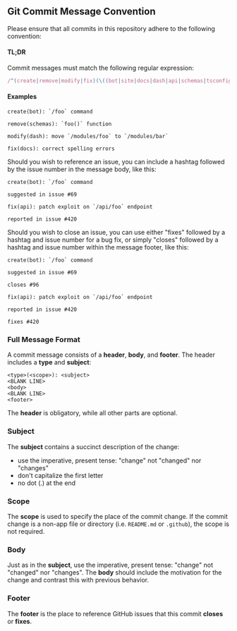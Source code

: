 ## Git Commit Message Convention

Please ensure that all commits in this repository adhere to the following convention:

#### TL;DR

Commit messages must match the following regular expression:

```js
/^(create|remove|modify|fix)(\((bot|site|docs|dash|api|schemas|tsconfig)\))?: .{1,72}/
```

#### Examples

```
create(bot): `/foo` command
```

```
remove(schemas): `foo()` function
```

```
modify(dash): move `/modules/foo` to `/modules/bar`
```

```
fix(docs): correct spelling errors
```

Should you wish to reference an issue, you can include a hashtag followed by the issue number in the message body, like this:

```
create(bot): `/foo` command

suggested in issue #69
```

```
fix(api): patch exploit on `/api/foo` endpoint  

reported in issue #420
```

Should you wish to close an issue, you can use either "fixes" followed by a hashtag and issue number for a bug fix, or simply "closes" followed by a hashtag and issue number within the message footer, like this:

```
create(bot): `/foo` command

suggested in issue #69

closes #96
```

```
fix(api): patch exploit on `/api/foo` endpoint  

reported in issue #420

fixes #420
```

### Full Message Format

A commit message consists of a **header**, **body**, and **footer**. The header includes a **type** and **subject**:

```
<type>(<scope>): <subject>
<BLANK LINE>
<body>
<BLANK LINE>
<footer>
```

The **header** is obligatory, while all other parts are optional.

### Subject

The **subject** contains a succinct description of the change:

- use the imperative, present tense: "change" not "changed" nor "changes"
- don't capitalize the first letter
- no dot (.) at the end

### Scope

The **scope** is used to specify the place of the commit change.
If the commit change is a non-app file or directory (i.e. `README.md` or `.github`), the scope is not required.

### Body

Just as in the **subject**, use the imperative, present tense: "change" not "changed" nor "changes".
The **body** should include the motivation for the change and contrast this with previous behavior.

### Footer

The **footer** is the place to reference GitHub issues that this commit **closes** or **fixes**.
